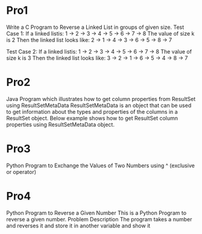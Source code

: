 # Pro1
Write a C Program to Reverse a Linked List in groups of given size.
Test Case 1:
If a linked listis: 1 → 2 → 3 → 4 → 5 → 6 → 7 → 8
The value of size k is 2
Then the linked list looks like: 2 → 1 → 4 → 3 → 6 → 5 → 8 → 7

Test Case 2:
If a linked listis: 1 → 2 → 3 → 4 → 5 → 6 → 7 → 8
The value of size k is 3
Then the linked list looks like: 3 → 2 → 1 → 6 → 5 → 4 → 8 → 7
# Pro2
Java Program which illustrates how to get column properties from ResultSet using ResultSetMetaData
ResultSetMetaData is an object that can be used to get information about the types and properties of the columns in a ResultSet object. Below example shows how to get ResultSet column properties using ResultSetMetaData object.
# Pro3
Python Program to Exchange the Values of Two Numbers using ^ (exclusive or operator)
# Pro4
Python Program to Reverse a Given Number
This is a Python Program to reverse a given number.
Problem Description
The program takes a number and reverses it and store it in another variable and show it
